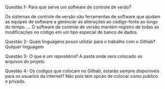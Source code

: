 Questão 1- Para que serve um software de controle de verão?

Os sistemas de controle de versão são ferramentas de software que ajudam
 as equipes de software a gerenciar as alterações ao código-fonte ao longo do tempo. ... O software de controle
 de versão mantém registro de todas as modificações no código em um tipo especial de banco de dados.

Questão 2- Quais linguagens posso utilizar para o trabalho com o Githab?
Qulquer linguagem 

Questão 3- O que é um repositório? 
 A pasta onde sera colocado os arquivos do projeto

Questão 4- Os codigos que colocam no Githab, estarão sempre disponiveis para os usuarios da internet?
Não pois tem opcão de colocar como publico e privado.   
